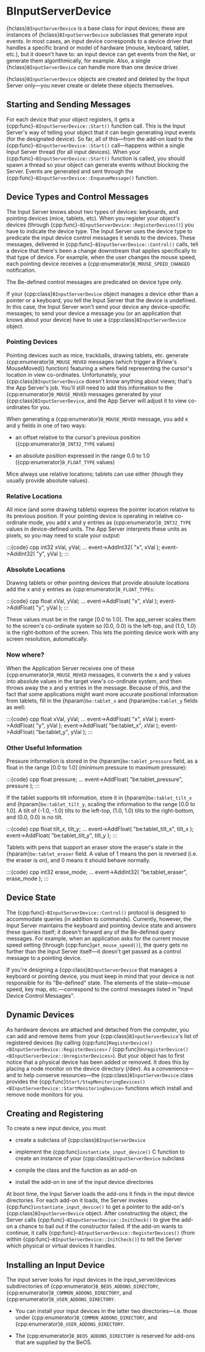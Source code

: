 # BInputServerDevice

{hclass}`BInputServerDevice` is a base class for input devices; these are
instances of {hclass}`BInputServerDevice` subclasses that generate input
events. In most cases, an input device corresponds to a device driver that
handles a specific brand or model of hardware (mouse, keyboard, tablet,
etc.), but it doesn't have to: an input device can get events from the Net,
or generate them algorithmically, for example. Also, a single
{hclass}`BInputServerDevice` can handle more than one device driver.

{hclass}`BInputServerDevice` objects are created and deleted by the Input
Server only—you never create or delete these objects themselves.

## Starting and Sending Messages

For each device that your object registers, it gets a
{cpp:func}`~BInputServerDevice::Start()` function call. This is the Input
Server's way of telling your object that it can begin generating input
events (for the designated device). So far, all of this—from the add-on
load to the {cpp:func}`~BInputServerDevice::Start()` call—happens within a
single Input Server thread (for all input devices). When your
{cpp:func}`~BInputServerDevice::Start()` function is called, you should
spawn a thread so your object can generate events without blocking the
Server. Events are generated and sent through the
{cpp:func}`~BInputServerDevice::EnqueueMessage()` function.

## Device Types and Control Messages

The Input Server knows about two types of devices: keyboards, and pointing
devices (mice, tablets, etc). When you register your object's devices
(through {cpp:func}`~BInputServerDevice::RegisterDevices()`) you have to
indicate the device type. The Input Server uses the device type to
predicate the input device control messages it sends to the devices. These
messages, delivered in {cpp:func}`~BInputServerDevice::Control()` calls,
tell a device that there's been a change downstream that applies
specifically to that type of device. For example, when the user changes the
mouse speed, each pointing device receives a
{cpp:enumerator}`B_MOUSE_SPEED_CHANGED` notification.

The Be-defined control messages are predicated on device type only.

If your {cpp:class}`BInputServerDevice` object manages a device other than
a pointer or a keyboard, you tell the Input Server that the device is
undefined. In this case, the Input Server won't send your device any
device-specific messages; to send your device a message you (or an
application that knows about your device) have to use a
{cpp:class}`BInputServerDevice` object.

### Pointing Devices

Pointing devices such as mice, trackballs, drawing tablets, etc. generate
{cpp:enumerator}`B_MOUSE_MOVED` messages (which trigger a BView's
MouseMoved() function) featuring a where field representing the cursor's
location in view co-ordinates. Unfortunately, your
{cpp:class}`BInputServerDevice` doesn't know anything about views; that's
the App Server's job. You'll still need to add this information to the
{cpp:enumerator}`B_MOUSE_MOVED` messages generated by your
{cpp:class}`BInputServerDevice`, and the App Server will adjust it to view
co-ordinates for you.

When generating a {cpp:enumerator}`B_MOUSE_MOVED` message, you add x and y
fields in one of two ways:

- an offset relative to the cursor's previous position
({cpp:enumerator}`B_INT32_TYPE` values)

- an absolute position expressed in the range 0.0 to 1.0
({cpp:enumerator}`B_FLOAT_TYPE` values)

Mice always use relative locations; tablets can use either (though they
usually provide absolute values).

### Relative Locations

All mice (and some drawing tablets) express the pointer location relative
to its previous position. If your pointing device is operating in relative
co-ordinate mode, you add x and y entries as {cpp:enumerator}`B_INT32_TYPE`
values in device-defined units. The App Server interprets these units as
pixels, so you may need to scale your output:

:::{code} cpp
int32 xVal, yVal;
...
event->AddInt32( "x", xVal );
event->AddInt32( "y", yVal );
:::

### Absolute Locations

Drawing tablets or other pointing devices that provide absolute locations
add the x and y entries as {cpp:enumerator}`B_FLOAT_TYPEs`:

:::{code} cpp
float xVal, yVal;
...
event->AddFloat( "x", xVal );
event->AddFloat( "y", yVal );
:::

These values must be in the range [0.0 to 1.0]. The app_server scales them
to the screen's co-ordinate system so (0.0, 0.0) is the left-top, and (1.0,
1.0) is the right-bottom of the screen. This lets the pointing device work
with any screen resolution, automatically.

### Now where?

When the Application Server receives one of these
{cpp:enumerator}`B_MOUSE_MOVED` messages, it converts the x and y values
into absolute values in the target view's co-ordinate system, and then
throws away the x and y entries in the message. Because of this, and the
fact that some applications might want more accurate positional information
from tablets, fill in the {hparam}`be:tablet_x` and {hparam}`be:tablet_y`
fields as well:

:::{code} cpp
float xVal, yVal;
...
event->AddFloat( "x", xVal );
event->AddFloat( "y", yVal );
event->AddFloat( "be:tablet_x", xVal );
event->AddFloat( "be:tablet_y", yVal );
:::

### Other Useful Information

Pressure information is stored in the {hparam}`be:tablet_pressure` field,
as a float in the range [0.0 to 1.0] (minimum pressure to maximum
pressure):

:::{code} cpp
float pressure;
...
event->AddFloat( "be:tablet_pressure", pressure );
:::

If the tablet supports tilt information, store it in
{hparam}`be:tablet_tilt_x` and {hparam}`be:tablet_tilt_y`, scaling the
information to the range [0.0 to 1.0]. A tilt of (-1.0, -1.0) tilts to the
left-top, (1.0, 1.0) tilts to the right-bottom, and (0.0, 0.0) is no tilt.

:::{code} cpp
float tilt_x, tilt_y;
...
event->AddFloat( "be:tablet_tilt_x", tilt_x );
event->AddFloat( "be:tablet_tilt_y", tilt_y );
:::

Tablets with pens that support an eraser store the eraser's state in the
{hparam}`be:tablet_eraser` field. A value of 1 means the pen is reversed
(i.e. the eraser is on), and 0 means it should behave normally.

:::{code} cpp
int32 erase_mode;
...
event->AddInt32( "be:tablet_eraser", erase_mode );
:::

## Device State

The {cpp:func}`~BInputServerDevice::Control()` protocol is designed to
accommodate queries (in addition to commands). Currently, however, the
Input Server maintains the keyboard and pointing device state and answers
these queries itself; it doesn't forward any of the Be-defined query
messages. For example, when an application asks for the current mouse speed
setting (through {cpp:func}`get_mouse_speed()`), the query gets no further
than the Input Server itself—it doesn't get passed as a control message to
a pointing device.

If you're designing a {cpp:class}`BInputServerDevice` that manages a
keyboard or pointing device, you must keep in mind that your device is not
responsible for its "Be-defined" state. The elements of the state—mouse
speed, key map, etc.—correspond to the control messages listed in "Input
Device Control Messages".

## Dynamic Devices

As hardware devices are attached and detached from the computer, you can
add and remove items from your {cpp:class}`BInputServerDevice`'s list of
registered devices (by calling {cpp:func}`RegisterDevice()
<BInputServerDevice::RegisterDevices>` / {cpp:func}`UnregisterDevice()
<BInputServerDevice::UnregisterDevices>`). But your object has to first
notice that a physical device has been added or removed. It does this by
placing a node monitor on the device directory (/dev). As a convenience—and
to help conserve resources—the {cpp:class}`BInputServerDevice` class
provides the {cpp:func}`Start/StopMonitoringDevices()
<BInputServerDevice::StartMonitoringDevice>` functions which install and
remove node monitors for you.

## Creating and Registering

To create a new input device, you must:

- create a subclass of {cpp:class}`BInputServerDevice`

- implement the {cpp:func}`instantiate_input_device()` C function to create
an instance of your {cpp:class}`BInputServerDevice` subclass

- compile the class and the function as an add-on

- install the add-on in one of the input device directories

At boot time, the Input Server loads the add-ons it finds in the input
device directories. For each add-on it loads, the Server invokes
{cpp:func}`instantiate_input_device()` to get a pointer to the add-on's
{cpp:class}`BInputServerDevice` object. After constructing the object, the
Server calls {cpp:func}`~BInputServerDevice::InitCheck()` to give the
add-on a chance to bail out if the constructor failed. If the add-on wants
to continue, it calls {cpp:func}`~BInputServerDevice::RegisterDevices()`
(from within {cpp:func}`~BInputServerDevice::InitCheck()`) to tell the
Server which physical or virtual devices it handles.

## Installing an Input Device

The input server looks for input devices in the input_server/devices
subdirectories of {cpp:enumerator}`B_BEOS_ADDONS_DIRECTORY`,
{cpp:enumerator}`B_COMMON_ADDONS_DIRECTORY`, and
{cpp:enumerator}`B_USER_ADDONS_DIRECTORY`.

- You can install your input devices in the latter two directories—i.e.
those under {cpp:enumerator}`B_COMMON_ADDONS_DIRECTORY`, and
{cpp:enumerator}`B_USER_ADDONS_DIRECTORY`.

- The {cpp:enumerator}`B_BEOS_ADDONS_DIRECTORY` is reserved for add-ons that
are supplied by the BeOS.
